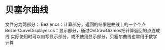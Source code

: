 # 贝塞尔曲线
文件分为两部分：
Bezier.cs：计算部分，返回的结果是曲线上的一个个点
BezierCurveDisplayer.cs：显示部分，通过OnDrawGizmos把计算返回的点连成线
实际使用时可以自写显示部分，或不使用显示部分，贝塞尔曲线也常用于数学计算
